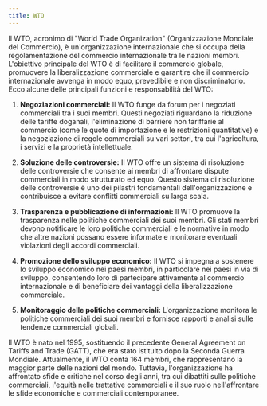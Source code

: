 ```yaml
---
title: WTO
---
```

Il WTO, acronimo di "World Trade Organization" (Organizzazione Mondiale del Commercio), è un'organizzazione internazionale che si occupa della regolamentazione del commercio internazionale tra le nazioni membri. L'obiettivo principale del WTO è di facilitare il commercio globale, promuovere la liberalizzazione commerciale e garantire che il commercio internazionale avvenga in modo equo, prevedibile e non discriminatorio. Ecco alcune delle principali funzioni e responsabilità del WTO:

1. **Negoziazioni commerciali:** Il WTO funge da forum per i negoziati commerciali tra i suoi membri. Questi negoziati riguardano la riduzione delle tariffe doganali, l'eliminazione di barriere non tariffarie al commercio (come le quote di importazione e le restrizioni quantitative) e la negoziazione di regole commerciali su vari settori, tra cui l'agricoltura, i servizi e la proprietà intellettuale.

2. **Soluzione delle controversie:** Il WTO offre un sistema di risoluzione delle controversie che consente ai membri di affrontare dispute commerciali in modo strutturato ed equo. Questo sistema di risoluzione delle controversie è uno dei pilastri fondamentali dell'organizzazione e contribuisce a evitare conflitti commerciali su larga scala.

3. **Trasparenza e pubblicazione di informazioni:** Il WTO promuove la trasparenza nelle politiche commerciali dei suoi membri. Gli stati membri devono notificare le loro politiche commerciali e le normative in modo che altre nazioni possano essere informate e monitorare eventuali violazioni degli accordi commerciali.

4. **Promozione dello sviluppo economico:** Il WTO si impegna a sostenere lo sviluppo economico nei paesi membri, in particolare nei paesi in via di sviluppo, consentendo loro di partecipare attivamente al commercio internazionale e di beneficiare dei vantaggi della liberalizzazione commerciale.

5. **Monitoraggio delle politiche commerciali:** L'organizzazione monitora le politiche commerciali dei suoi membri e fornisce rapporti e analisi sulle tendenze commerciali globali.

Il WTO è nato nel 1995, sostituendo il precedente General Agreement on Tariffs and Trade (GATT), che era stato istituito dopo la Seconda Guerra Mondiale. Attualmente, il WTO conta 164 membri, che rappresentano la maggior parte delle nazioni del mondo. Tuttavia, l'organizzazione ha affrontato sfide e critiche nel corso degli anni, tra cui dibattiti sulle politiche commerciali, l'equità nelle trattative commerciali e il suo ruolo nell'affrontare le sfide economiche e commerciali contemporanee.